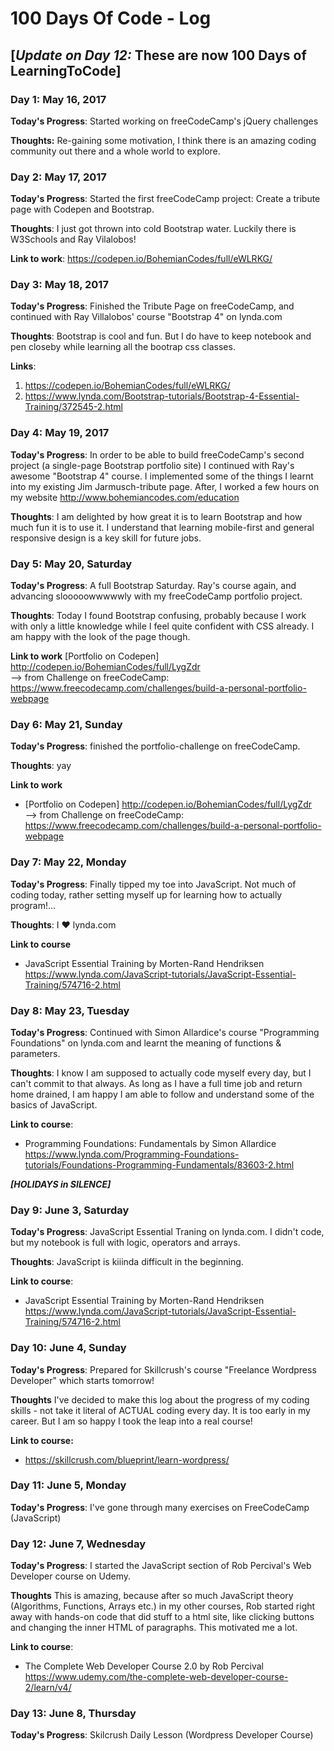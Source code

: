 # 100 Days Of Code - Log

## [***Update on Day 12:*** These are now 100 Days of LearningToCode]

### Day 1: May 16, 2017 

**Today's Progress**: Started working on freeCodeCamp's jQuery challenges

**Thoughts:** Re-gaining some motivation, I think there is an amazing coding community out there and a whole world to explore.

<!-- **Link to work:** [Calculator App](http://www.example.com)-->

### Day 2: May 17, 2017 

**Today's Progress**: Started the first freeCodeCamp project: Create a tribute page with Codepen and Bootstrap. 

**Thoughts**: I just got thrown into cold Bootstrap water. Luckily there is W3Schools and Ray Vilalobos!

**Link to work**: https://codepen.io/BohemianCodes/full/eWLRKG/


### Day 3: May 18, 2017

**Today's Progress**: Finished the Tribute Page on freeCodeCamp, and continued with Ray Villalobos' course "Bootstrap 4" on lynda.com

**Thoughts**: Bootstrap is cool and fun. But I do have to keep notebook and pen closeby while learning all the bootrap css classes.

**Links**:
1. https://codepen.io/BohemianCodes/full/eWLRKG/
2. https://www.lynda.com/Bootstrap-tutorials/Bootstrap-4-Essential-Training/372545-2.html

### Day 4: May 19, 2017

**Today's Progress**: In order to be able to build freeCodeCamp's second project (a single-page Bootstrap portfolio site) I continued with Ray's awesome "Bootstrap 4" course. I implemented some of the things I learnt into my existing Jim Jarmusch-tribute page. After, I worked a few hours on my website http://www.bohemiancodes.com/education

**Thoughts**: I am delighted by how great it is to learn Bootstrap and how much fun it is to use it. I understand that learning mobile-first and general responsive design is a key skill for future jobs.

### Day 5: May 20, Saturday

**Today's Progress**: A full Bootstrap Saturday. Ray's course again, and advancing slooooowwwwwly with my freeCodeCamp portfolio project. 

**Thoughts**: Today I found Bootstrap confusing, probably because I work with only a little knowledge while I feel quite confident with CSS already. I am happy with the look of the page though.

**Link to work**
[Portfolio on Codepen] http://codepen.io/BohemianCodes/full/LygZdr <br>
--> from Challenge on freeCodeCamp: https://www.freecodecamp.com/challenges/build-a-personal-portfolio-webpage

### Day 6: May 21, Sunday

**Today's Progress**: finished the portfolio-challenge on freeCodeCamp.

**Thoughts**: yay

**Link to work**
- [Portfolio on Codepen] http://codepen.io/BohemianCodes/full/LygZdr <br>
--> from Challenge on freeCodeCamp: https://www.freecodecamp.com/challenges/build-a-personal-portfolio-webpage

### Day 7: May 22, Monday

**Today's Progress**: Finally tipped my toe into JavaScript. Not much of coding today, rather setting myself up for learning how to actually program!...

**Thoughts**: I &hearts; lynda.com

**Link to course**
- JavaScript Essential Training by Morten-Rand Hendriksen https://www.lynda.com/JavaScript-tutorials/JavaScript-Essential-Training/574716-2.html


### Day 8: May 23, Tuesday

**Today's Progress**: Continued with Simon Allardice's course "Programming Foundations" on lynda.com and learnt the meaning of functions & parameters.  

**Thoughts**: I know I am supposed to actually code myself every day, but I can't commit to that always. As long as I have a full time job and return home drained, I am happy I am able to follow and understand some of the basics of JavaScript. 

**Link to course**:
- Programming Foundations: Fundamentals by Simon Allardice https://www.lynda.com/Programming-Foundations-tutorials/Foundations-Programming-Fundamentals/83603-2.html


***[HOLIDAYS in SILENCE]***


### Day 9: June 3, Saturday

**Today's Progress**: JavaScript Essential Traning on lynda.com. I didn't code, but my notebook is full with logic, operators and arrays.

**Thoughts**: JavaScript is kiiinda difficult in the beginning.

**Link to course**:
- JavaScript Essential Training by Morten-Rand Hendriksen https://www.lynda.com/JavaScript-tutorials/JavaScript-Essential-Training/574716-2.html

### Day 10: June 4, Sunday

**Today's Progress**: Prepared for Skillcrush's course "Freelance Wordpress Developer" which starts tomorrow!

**Thoughts** I've decided to make this log about the progress of my coding skills - not take it literal of ACTUAL coding every day. It is too early in my career. But I am so happy I took the leap into a real course!

**Link to course:**
- https://skillcrush.com/blueprint/learn-wordpress/


### Day 11: June 5, Monday

**Today's Progress**: I've gone through many exercises on FreeCodeCamp (JavaScript)


### Day 12: June 7, Wednesday

**Today's Progress**: I started the JavaScript section of Rob Percival's Web Developer course on Udemy. 

**Thoughts** This is amazing, because after so much JavaScript theory (Algorithms, Functions, Arrays etc.) in my other courses, Rob started right away with hands-on code that did stuff to a html site, like clicking buttons and changing the inner HTML of paragraphs. This motivated me a lot.

**Link to course**:
- The Complete Web Developer Course 2.0 by Rob Percival https://www.udemy.com/the-complete-web-developer-course-2/learn/v4/


### Day 13: June 8, Thursday

**Today's Progress**: Skilcrush Daily Lesson (Wordpress Developer Course)


<!--### Day 1: June 27, Monday

<!--**Today's Progress**: I've gone through many exercises on FreeCodeCamp.

<!--**Thoughts** I've recently started coding, and it's a great feeling when I finally solve an algorithm challenge after a lot of attempts and hours spent.

<!--**Link(s) to work**
1. [Find the Longest Word in a String](https://www.freecodecamp.com/challenges/find-the-longest-word-in-a-string)
2. [Title Case a Sentence](https://www.freecodecamp.com/challenges/title-case-a-sentence)
